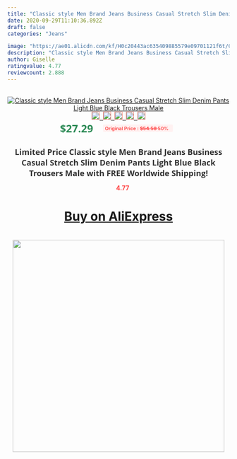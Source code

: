 ```yaml
---
title: "Classic style Men Brand Jeans Business Casual Stretch Slim Denim Pants Light Blue Black Trousers Male"
date: 2020-09-29T11:10:36.892Z
draft: false
categories: "Jeans"

image: "https://ae01.alicdn.com/kf/H0c20443ac635409885579e09701121f6t/Classic-style-Men-Brand-Jeans-Business-Casual-Stretch-Slim-Denim-Pants-Light-Blue-Black-Trousers-Male.jpg"
description: "Classic style Men Brand Jeans Business Casual Stretch Slim Denim Pants Light Blue Black Trousers Male"
author: Giselle
ratingvalue: 4.77
reviewcount: 2.888
---
```

<br>
<div style="text-align: center;">
<a href="https://s.click.aliexpress.com/e/_AdDVG1" target="_blank" rel="nofollow noopener noreferrer"><img alt="Classic style Men Brand Jeans Business Casual Stretch Slim Denim Pants Light Blue Black Trousers Male" class="magnifier-image" src="https://ae01.alicdn.com/kf/H0c20443ac635409885579e09701121f6t/Classic-style-Men-Brand-Jeans-Business-Casual-Stretch-Slim-Denim-Pants-Light-Blue-Black-Trousers-Male.jpg_640x640.jpg">
<br>
<img style="border:1px solid salmon" src="https://ae01.alicdn.com/kf/H0c20443ac635409885579e09701121f6t/Classic-style-Men-Brand-Jeans-Business-Casual-Stretch-Slim-Denim-Pants-Light-Blue-Black-Trousers-Male.jpg_120x120.jpg">&nbsp;&nbsp;<img style="border:1px solid salmon" src="https://ae01.alicdn.com/kf/H730d6cede9ba43c995ebe0a626caae7aU/Classic-style-Men-Brand-Jeans-Business-Casual-Stretch-Slim-Denim-Pants-Light-Blue-Black-Trousers-Male.jpg_120x120.jpg">&nbsp;&nbsp;<img style="border:1px solid salmon" src="https://ae01.alicdn.com/kf/He583950c67dd41d2bff4ec193d6e488ck/Classic-style-Men-Brand-Jeans-Business-Casual-Stretch-Slim-Denim-Pants-Light-Blue-Black-Trousers-Male.jpg_120x120.jpg">&nbsp;&nbsp;<img style="border:1px solid salmon" src="https://ae01.alicdn.com/kf/Hcb35e15fdbe5457ba422cdf48fff8eb3G/Classic-style-Men-Brand-Jeans-Business-Casual-Stretch-Slim-Denim-Pants-Light-Blue-Black-Trousers-Male.jpg_120x120.jpg">&nbsp;&nbsp;<img style="border:1px solid salmon" src="https://ae01.alicdn.com/kf/Hed7e738c423447e4bd5e4ab9c178fdebt/Classic-style-Men-Brand-Jeans-Business-Casual-Stretch-Slim-Denim-Pants-Light-Blue-Black-Trousers-Male.jpg_120x120.jpg"></a></div><br0>
<div style="text-align: center;"><span style="background-color: white; border: 0px; box-sizing: border-box; color: seagreen; display: inline-block; font-family: &quot;open sans&quot; , &quot;arial&quot; , &quot;helvetica&quot; , sans-serif , &quot;heiti&quot;; font-size: 24px; font-stretch: inherit; font-weight: 700; line-height: inherit; margin: 0px 10px 0px 0px; padding: 0px; vertical-align: middle;">$27.29 </span>
<span style="background: rgb(255 , 241 , 241); border-radius: 3px; border: 0px; box-sizing: border-box; color: #ff4747; display: inline-block; font-family: inherit; font-size: 12px; font-stretch: inherit; font-style: inherit; font-variant: inherit; font-weight: 600; line-height: inherit; margin: 0px; padding: 2px 5px; transform: scale(0.9); vertical-align: middle;">Original Price : <b style="text-decoration: line-through;">$54.58 </b> 50%&nbsp;&nbsp;</span></div>
<h1 style="color: #333333; display: inline-block; font-family: &quot;open sans&quot; , &quot;arial&quot; , &quot;helvetica&quot; , sans-serif , &quot;heiti&quot;; font-size: 18px; font-stretch: inherit; font-weight: 700; text-align: center;">Limited Price Classic style Men Brand Jeans Business Casual Stretch Slim Denim Pants Light Blue Black Trousers Male with FREE Worldwide Shipping!</h1>
<div style="color: #ff4747; text-align: center;">
<img src="https://4.bp.blogspot.com/-M0ZcTcb-5uY/XleCXlxnR4I/AAAAAAAAAEc/OrjgMkXV1oMQFaCRZj5HQwOCBcu3w1FegCPcBGAYYCw/s1600/star.png" style="height: 15px;">&nbsp;<b>4.77</b></div>
<div class="button_cont" align="center"><a class="buynow_a" href="https://s.click.aliexpress.com/e/_AdDVG1" target="_blank" rel="nofollow noopener noreferrer"><H1>Buy on AliExpress</H1></a></div><br>
<div class="separator" style="clear: both; text-align: center;">
<img src="https://lh3.googleusercontent.com/-pTy5HemUv9M/XlePHvY0dAI/AAAAAAAAAE4/0nX5iRUoIWY8eMW9Dpxeirr157OZliDIgCLcBGAsYHQ/s1600/badge.gif" width="480">
</div>

